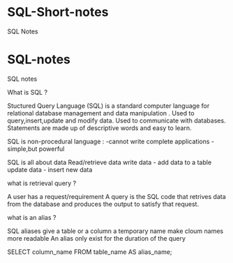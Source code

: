 # SQL-Short-notes
SQL Notes
# SQL-notes
SQL notes

What is SQL ?

 Stuctured Query Language (SQL) is a standard computer language for relational database management and data manipulation .
 Used to query,insert,update and modify data.
 Used to communicate with databases.
 Statements are made up of descriptive words and easy to learn.
 
 SQL is non-procedural language :
  -cannot write complete applications
  -simple,but powerful
  
 SQL is all about data 
  Read/retrieve data
  write data - add data to a table
  update data - insert new data
  
  
what is retrieval query ?
 
 A user has a request/requirement
 A query is the SQL code
  that retrives data from the database
  and produces the output to satisfy that request.
  
  what is an alias ?
   
   SQL aliases give a table or a column a temporary name
   make cloum names more readable
   An alias only exist for the duration of the query
   
   SELECT column_name FROM table_name AS alias_name;

